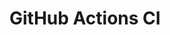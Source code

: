# GitHub Actions CI























































































































































































































































































































































































































































































































































































































































































































































































































































































































































































































































































































































































































































































































































































































































































































































































































































































































































































































































































































































































































































